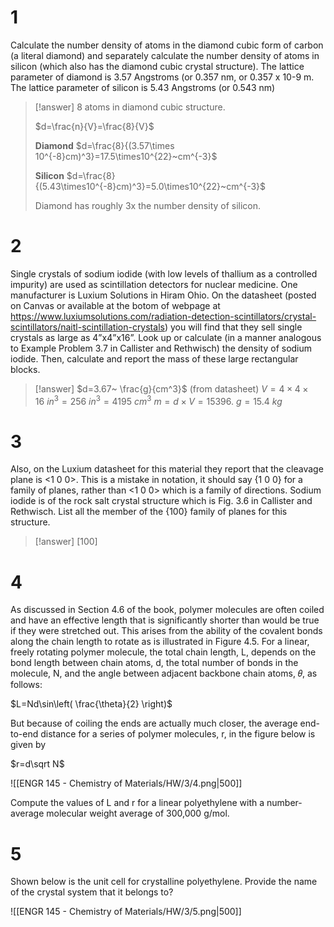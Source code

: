 # 1

Calculate the number density of atoms in the diamond cubic form of carbon (a literal diamond) and separately calculate the number density of atoms in silicon (which also has the diamond cubic crystal structure). The lattice parameter of diamond is 3.57 Angstroms (or 0.357 nm, or 0.357 x 10-9 m. The lattice parameter of silicon is 5.43 Angstroms (or 0.543 nm)

> [!answer]
> 8 atoms in diamond cubic structure.
> 
> $d=\frac{n}{V}=\frac{8}{V}$
> 
> **Diamond**
> $d=\frac{8}{(3.57\times 10^{-8}cm)^3}=17.5\times10^{22}~cm^{-3}$
> 
> **Silicon**
> $d=\frac{8}{(5.43\times10^{-8}cm)^3}=5.0\times10^{22}~cm^{-3}$
> 
> Diamond has roughly 3x the number density of silicon.

# 2

Single crystals of sodium iodide (with low levels of thallium as a controlled impurity) are used as scintillation detectors for nuclear medicine. One manufacturer is Luxium Solutions in Hiram Ohio. On the datasheet (posted on Canvas or available at the botom of webpage at https://www.luxiumsolutions.com/radiation-detection-scintillators/crystal-scintillators/naitl-scintillation-crystals) you will find that they sell single crystals as large as 4”x4”x16”. Look up or calculate (in a manner analogous to Example Problem 3.7 in Callister and Rethwisch) the density of sodium iodide. Then, calculate and report the mass of these large rectangular blocks.

> [!answer]
> $d=3.67~ \frac{g}{cm^3}$ (from datasheet)
> $V=4\times 4\times 16~ in^3=256~ in^3=4195~ cm^3$
> $m=d\times V=15396. ~g=15.4~kg$

# 3

Also, on the Luxium datasheet for this material they report that the cleavage plane is <1 0 0>. This is a mistake in notation, it should say {1 0 0} for a family of planes, rather than <1 0 0> which is a family of directions. Sodium iodide is of the rock salt crystal structure which is Fig. 3.6 in Callister and Rethwisch. List all the member of the {100} family of planes for this structure.

> [!answer]
> $[1 0 0]$

# 4

As discussed in Section 4.6 of the book, polymer molecules are often coiled and have an effective length that is significantly shorter than would be true if they were stretched out. This arises from the ability of the covalent bonds along the chain length to rotate as is illustrated in Figure 4.5. For a linear, freely rotating polymer molecule, the total chain length, L, depends on the bond length between chain atoms, d, the total number of bonds in the molecule, N, and the angle between adjacent backbone chain atoms, 𝜃, as follows:

$L=Nd\sin\left( \frac{\theta}{2} \right)$

But because of coiling the ends are actually much closer, the average end-to-end distance for a series of polymer molecules, r, in the figure below is given by

$r=d\sqrt N$

![[ENGR 145 - Chemistry of Materials/HW/3/4.png|500]]

Compute the values of L and r for a linear polyethylene with a number-average molecular weight average of 300,000 g/mol.

# 5

Shown below is the unit cell for crystalline polyethylene. Provide the name of the crystal system that it belongs to?

![[ENGR 145 - Chemistry of Materials/HW/3/5.png|500]]